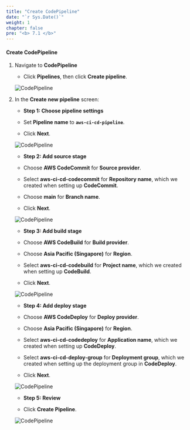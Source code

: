 ```yaml
---
title: "Create CodePipeline"
date: "`r Sys.Date()`"
weight: 1
chapter: false
pre: "<b> 7.1 </b>"
---
```


#### Create CodePipeline

1. Navigate to **CodePipeline**

    - Click **Pipelines**, then click **Create pipeline**.

    ![CodePipeline](/aws-fcj-workshop-001/7-CodePipeline/1.png)

2. In the **Create new pipeline** screen:

    - **Step 1: Choose pipeline settings**

    - Set **Pipeline name** to **```aws-ci-cd-pipeline```**.

    - Click **Next**.

    ![CodePipeline](/aws-fcj-workshop-001/7-CodePipeline/2.png)

    - **Step 2: Add source stage**

    - Choose **AWS CodeCommit** for **Source provider**.

    - Select **aws-ci-cd-codecommit** for **Repository name**, which we created when setting up **CodeCommit**.

    - Choose **main** for **Branch name**.

    - Click **Next**.

    ![CodePipeline](/aws-fcj-workshop-001/7-CodePipeline/3.png)

    - **Step 3: Add build stage**

    - Choose **AWS CodeBuild** for **Build provider**.

    - Choose **Asia Pacific (Singapore)** for **Region**.

    - Select **aws-ci-cd-codebuild** for **Project name**, which we created when setting up **CodeBuild**.

    - Click **Next**.

    ![CodePipeline](/aws-fcj-workshop-001/7-CodePipeline/4.png)

    - **Step 4: Add deploy stage**

    - Choose **AWS CodeDeploy** for **Deploy provider**.

    - Choose **Asia Pacific (Singapore)** for **Region**.

    - Select **aws-ci-cd-codedeploy** for **Application name**, which we created when setting up **CodeDeploy**.

    - Select **aws-ci-cd-deploy-group** for **Deployment group**, which we created when setting up the deployment group in **CodeDeploy**.

    - Click **Next**.

    ![CodePipeline](/aws-fcj-workshop-001/7-CodePipeline/5.png)

    - **Step 5: Review**

    - Click **Create Pipeline**.

    ![CodePipeline](/aws-fcj-workshop-001/7-CodePipeline/6.png)
